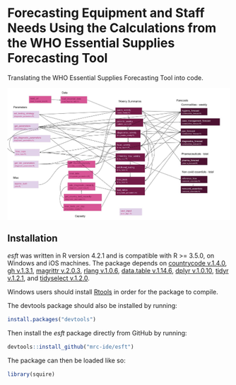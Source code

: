 # Forecasting Equipment and Staff Needs Using the Calculations from the WHO Essential Supplies Forecasting Tool

Translating the WHO Essential Supplies Forecasting Tool into code.

<img src="esft_dependency_diagram.jpg" align="center" style = "border: none; float: center;" width = "900px">

## Installation

<i>esft</i> was written in R version 4.2.1 and is compatible with R >= 3.5.0, on Windows and iOS machines. The package depends on [countrycode v.1.4.0](https://vincentarelbundock.github.io/countrycode/), [gh v.1.3.1](https://gh.r-lib.org/), [magrittr v.2.0.3](https://magrittr.tidyverse.org/), [rlang v.1.0.6](https://rlang.r-lib.org/), [data.table v.1.14.6](https://rdatatable.gitlab.io/data.table/), [dplyr v.1.0.10](https://dplyr.tidyverse.org/), [tidyr v.1.2.1](https://tidyr.tidyverse.org/), and [tidyselect v.1.2.0](https://tidyselect.r-lib.org/).

Windows users should install
[Rtools](https://cran.r-project.org/bin/windows/Rtools/) in order for the package to compile.

The devtools package should also be installed by running:

``` r
install.packages("devtools")
```

Then install the <i>esft</i> package directly from GitHub by running:

``` r
devtools::install_github("mrc-ide/esft")
```

The package can then be loaded like so:

``` r
library(squire)
```
